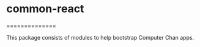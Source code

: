 # common-react
==============

This package consists of modules to help bootstrap Computer Chan apps.
